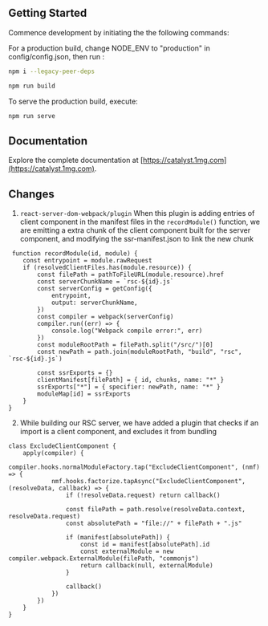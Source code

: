 ## Getting Started

Commence development by initiating the the following commands:

For a production build, change NODE_ENV to "production" in config/config.json, then run :

```bash
npm i --legacy-peer-deps
```

```bash
npm run build
```

To serve the production build, execute:

```bash
npm run serve
```

## Documentation

Explore the complete documentation at [https://catalyst.1mg.com](https://catalyst.1mg.com).

## Changes

1. `react-server-dom-webpack/plugin`
   When this plugin is adding entries of client component in the manifest files in the `recordModule()` function, we are emitting a extra chunk of the client component built for the server component, and modifying the ssr-manifest.json to link the new chunk

```
 function recordModule(id, module) {
    const entrypoint = module.rawRequest
    if (resolvedClientFiles.has(module.resource)) {
        const filePath = pathToFileURL(module.resource).href
        const serverChunkName = `rsc-${id}.js`
        const serverConfig = getConfig({
            entrypoint,
            output: serverChunkName,
        })
        const compiler = webpack(serverConfig)
        compiler.run((err) => {
            console.log("Webpack compile error:", err)
        })
        const moduleRootPath = filePath.split("/src/")[0]
        const newPath = path.join(moduleRootPath, "build", "rsc", `rsc-${id}.js`)

        const ssrExports = {}
        clientManifest[filePath] = { id, chunks, name: "*" }
        ssrExports["*"] = { specifier: newPath, name: "*" }
        moduleMap[id] = ssrExports
    }
}

```

2. While building our RSC server, we have added a plugin that checks if an import is a client component, and excludes it from bundling

```
class ExcludeClientComponent {
    apply(compiler) {
        compiler.hooks.normalModuleFactory.tap("ExcludeClientComponent", (nmf) => {
            nmf.hooks.factorize.tapAsync("ExcludeClientComponent", (resolveData, callback) => {
                if (!resolveData.request) return callback()

                const filePath = path.resolve(resolveData.context, resolveData.request)
                const absolutePath = "file://" + filePath + ".js"

                if (manifest[absolutePath]) {
                    const id = manifest[absolutePath].id
                    const externalModule = new compiler.webpack.ExternalModule(filePath, "commonjs")
                    return callback(null, externalModule)
                }

                callback()
            })
        })
    }
}
```
